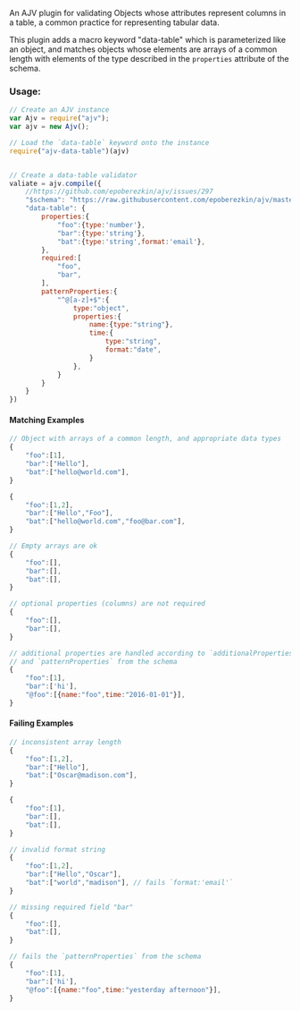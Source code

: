 An AJV plugin for validating Objects whose attributes represent columns in
a table, a common practice for representing tabular data. 

This plugin adds a macro keyword "data-table" which is parameterized like
an object, and matches objects whose elements are arrays of a common length
with elements of the type described in the `properties` attribute of the
schema. 

### Usage:

```javascript
// Create an AJV instance
var Ajv = require("ajv");
var ajv = new Ajv();

// Load the `data-table` keyword onto the instance
require("ajv-data-table")(ajv)


// Create a data-table validator
valiate = ajv.compile({
    //https://github.com/epoberezkin/ajv/issues/297
    "$schema": "https://raw.githubusercontent.com/epoberezkin/ajv/master/lib/refs/json-schema-v5.json#",
    "data-table": {
        properties:{
            "foo":{type:'number'},
            "bar":{type:'string'},
            "bat":{type:'string',format:'email'},
        },
        required:[
            "foo",
            "bar",
        ],
        patternProperties:{
            "^@[a-z]+$":{
                type:"object",
                properties:{
                    name:{type:"string"},
                    time:{
                        type:"string",
                        format:"date",
                    }
                },
            }
        }
    }
})
```

#### Matching Examples


```javascript
// Object with arrays of a common length, and appropriate data types
{
    "foo":[1],
    "bar":["Hello"],
    "bat":["hello@world.com"],
}

{
    "foo":[1,2],
    "bar":["Hello","Foo"],
    "bat":["hello@world.com","foo@bar.com"],
}

// Empty arrays are ok
{
    "foo":[],
    "bar":[],
    "bat":[],
}

// optional properties (columns) are not required
{
    "foo":[],
    "bar":[],
}

// additional properties are handled according to `additionalProperties`
// and `patternProperties` from the schema
{
    "foo":[1],
    "bar":['hi'],
    "@foo":[{name:"foo",time:"2016-01-01"}],
}
```

#### Failing Examples

```javascript
// inconsistent array length
{
    "foo":[1,2],
    "bar":["Hello"],
    "bat":["Oscar@madison.com"],
}

{
    "foo":[1],
    "bar":[],
    "bat":[],
}

// invalid format string
{
    "foo":[1,2],
    "bar":["Hello","Oscar"],
    "bat":["world","madison"], // fails `format:'email'`
}

// missing required field "bar"
{
    "foo":[],
    "bat":[],
}

// fails the `patternProperties` from the schema
{
    "foo":[1],
    "bar":['hi'],
    "@foo":[{name:"foo",time:"yesterday afternoon"}],
}
```

